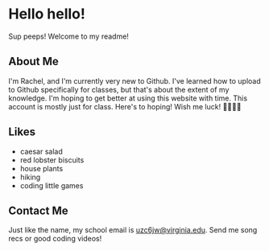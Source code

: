 # Hello hello!
Sup peeps! Welcome to my readme!

## About Me
I'm Rachel, and I'm currently very new to Github. 
I've learned how to upload to Github specifically for classes, but that's about the extent of my knowledge. 
I'm hoping to get better at using this website with time. This account is mostly just for class. 
Here's to hoping! Wish me luck! 🌟✨🌟✨

## Likes
- caesar salad
- red lobster biscuits
- house plants
- hiking
- coding little games

## Contact Me
Just like the name, my school email is uzc6jw@virginia.edu. Send me song recs or good coding videos!

<!--
**uzc6jw/uzc6jw** is a ✨ _special_ ✨ repository because its `README.md` (this file) appears on your GitHub profile.

Here are some ideas to get you started:

- 🔭 I’m currently working on ...
- 🌱 I’m currently learning ...
- 👯 I’m looking to collaborate on ...
- 🤔 I’m looking for help with ...
- 💬 Ask me about ...
- 📫 How to reach me: ...
- 😄 Pronouns: ...
- ⚡ Fun fact: ...
-->
